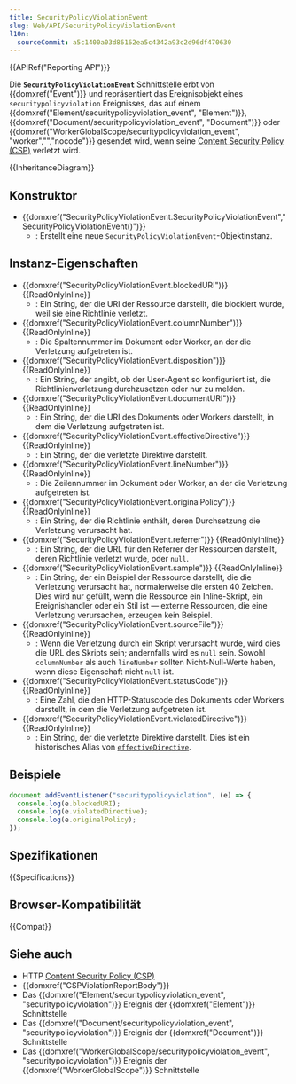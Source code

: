 ```yaml
---
title: SecurityPolicyViolationEvent
slug: Web/API/SecurityPolicyViolationEvent
l10n:
  sourceCommit: a5c1400a03d86162ea5c4342a93c2d96df470630
---
```


{{APIRef("Reporting API")}}

Die **`SecurityPolicyViolationEvent`** Schnittstelle erbt von {{domxref("Event")}} und repräsentiert das Ereignisobjekt eines `securitypolicyviolation` Ereignisses, das auf einem {{domxref("Element/securitypolicyviolation_event", "Element")}}, {{domxref("Document/securitypolicyviolation_event", "Document")}} oder {{domxref("WorkerGlobalScope/securitypolicyviolation_event", "worker","","nocode")}} gesendet wird, wenn seine [Content Security Policy (CSP)](/de/docs/Web/HTTP/CSP) verletzt wird.

{{InheritanceDiagram}}

## Konstruktor

- {{domxref("SecurityPolicyViolationEvent.SecurityPolicyViolationEvent","SecurityPolicyViolationEvent()")}}
  - : Erstellt eine neue `SecurityPolicyViolationEvent`-Objektinstanz.

## Instanz-Eigenschaften

- {{domxref("SecurityPolicyViolationEvent.blockedURI")}} {{ReadOnlyInline}}
  - : Ein String, der die URI der Ressource darstellt, die blockiert wurde, weil sie eine Richtlinie verletzt.
- {{domxref("SecurityPolicyViolationEvent.columnNumber")}} {{ReadOnlyInline}}
  - : Die Spaltennummer im Dokument oder Worker, an der die Verletzung aufgetreten ist.
- {{domxref("SecurityPolicyViolationEvent.disposition")}} {{ReadOnlyInline}}
  - : Ein String, der angibt, ob der User-Agent so konfiguriert ist, die Richtlinienverletzung durchzusetzen oder nur zu melden.
- {{domxref("SecurityPolicyViolationEvent.documentURI")}} {{ReadOnlyInline}}
  - : Ein String, der die URI des Dokuments oder Workers darstellt, in dem die Verletzung aufgetreten ist.
- {{domxref("SecurityPolicyViolationEvent.effectiveDirective")}} {{ReadOnlyInline}}
  - : Ein String, der die verletzte Direktive darstellt.
- {{domxref("SecurityPolicyViolationEvent.lineNumber")}} {{ReadOnlyInline}}
  - : Die Zeilennummer im Dokument oder Worker, an der die Verletzung aufgetreten ist.
- {{domxref("SecurityPolicyViolationEvent.originalPolicy")}} {{ReadOnlyInline}}
  - : Ein String, der die Richtlinie enthält, deren Durchsetzung die Verletzung verursacht hat.
- {{domxref("SecurityPolicyViolationEvent.referrer")}} {{ReadOnlyInline}}
  - : Ein String, der die URL für den Referrer der Ressourcen darstellt, deren Richtlinie verletzt wurde, oder `null`.
- {{domxref("SecurityPolicyViolationEvent.sample")}} {{ReadOnlyInline}}
  - : Ein String, der ein Beispiel der Ressource darstellt, die die Verletzung verursacht hat, normalerweise die ersten 40 Zeichen. Dies wird nur gefüllt, wenn die Ressource ein Inline-Skript, ein Ereignishandler oder ein Stil ist — externe Ressourcen, die eine Verletzung verursachen, erzeugen kein Beispiel.
- {{domxref("SecurityPolicyViolationEvent.sourceFile")}} {{ReadOnlyInline}}
  - : Wenn die Verletzung durch ein Skript verursacht wurde, wird dies die URL des Skripts sein; andernfalls wird es `null` sein.
    Sowohl `columnNumber` als auch `lineNumber` sollten Nicht-Null-Werte haben, wenn diese Eigenschaft nicht `null` ist.
- {{domxref("SecurityPolicyViolationEvent.statusCode")}} {{ReadOnlyInline}}
  - : Eine Zahl, die den HTTP-Statuscode des Dokuments oder Workers darstellt, in dem die Verletzung aufgetreten ist.
- {{domxref("SecurityPolicyViolationEvent.violatedDirective")}} {{ReadOnlyInline}}
  - : Ein String, der die verletzte Direktive darstellt.
    Dies ist ein historisches Alias von [`effectiveDirective`](#effectivedirective).

## Beispiele

```js
document.addEventListener("securitypolicyviolation", (e) => {
  console.log(e.blockedURI);
  console.log(e.violatedDirective);
  console.log(e.originalPolicy);
});
```

## Spezifikationen

{{Specifications}}

## Browser-Kompatibilität

{{Compat}}

## Siehe auch

- HTTP [Content Security Policy (CSP)](/de/docs/Web/HTTP/CSP)
- {{domxref("CSPViolationReportBody")}}
- Das {{domxref("Element/securitypolicyviolation_event", "securitypolicyviolation")}} Ereignis der {{domxref("Element")}} Schnittstelle
- Das {{domxref("Document/securitypolicyviolation_event", "securitypolicyviolation")}} Ereignis der {{domxref("Document")}} Schnittstelle
- Das {{domxref("WorkerGlobalScope/securitypolicyviolation_event", "securitypolicyviolation")}} Ereignis der {{domxref("WorkerGlobalScope")}} Schnittstelle
